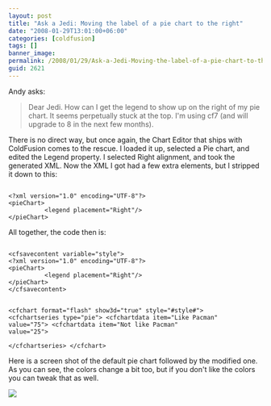 ```yaml
---
layout: post
title: "Ask a Jedi: Moving the label of a pie chart to the right"
date: "2008-01-29T13:01:00+06:00"
categories: [coldfusion]
tags: []
banner_image: 
permalink: /2008/01/29/Ask-a-Jedi-Moving-the-label-of-a-pie-chart-to-the-right
guid: 2621
---
```


Andy asks:

<blockquote>
<p>
Dear Jedi. How can I get the legend to show up on the right of my pie chart. It seems perpetually stuck at the top. I'm using cf7 (and will upgrade to 8 in the next few months).
</p>
</blockquote>

There is no direct way, but once again, the Chart Editor that ships with ColdFusion comes to the rescue. I loaded it up, selected a Pie chart, and edited the Legend property. I selected Right alignment, and took the generated XML. Now the XML I got had a few extra elements, but I stripped it down to this:

<code>
&lt;?xml version="1.0" encoding="UTF-8"?&gt;
&lt;pieChart&gt;
          &lt;legend placement="Right"/&gt;
&lt;/pieChart&gt;
</code>

All together, the code then is:

<code>
&lt;cfsavecontent variable="style"&gt;
&lt;?xml version="1.0" encoding="UTF-8"?&gt;
&lt;pieChart&gt;
          &lt;legend placement="Right"/&gt;
&lt;/pieChart&gt;
&lt;/cfsavecontent&gt;

&lt;cfchart format="flash" show3d="true" style="#style#"&gt;
	&lt;cfchartseries type="pie"&gt;
		&lt;cfchartdata item="Like Pacman" value="75"&gt;
		&lt;cfchartdata item="Not like Pacman" value="25"&gt;		
	&lt;/cfchartseries&gt;
&lt;/cfchart&gt;
</code>

Here is a screen shot of the default pie chart followed by the modified one. As you can see, the colors change a bit too, but if you don't like the colors you can tweak that as well.

<img src="https://static.raymondcamden.com/images//Picture 15.png">